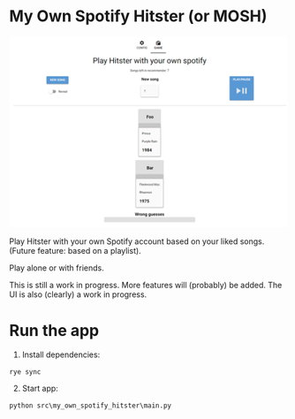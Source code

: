 # My Own Spotify Hitster (or MOSH)
![Interface](example_interface.png)

Play Hitster with your own Spotify account based on your liked songs. (Future feature: based on a playlist).

Play alone or with friends.

This is still a work in progress. More features will (probably) be added.
The UI is also (clearly) a work in progress.

# Run the app
1. Install dependencies:
```shell
rye sync
```

2. Start app:
```shell
python src\my_own_spotify_hitster\main.py
```
